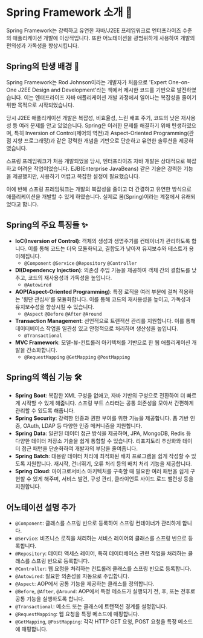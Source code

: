 # Spring Framework 소개 🌱

Spring Framework는 강력하고 유연한 자바/J2EE 프레임워크로 엔터프라이즈 수준의 애플리케이션 개발에 이상적입니다. 또한 어노테이션을 광범위하게 사용하여 개발의 편의성과 가독성을 향상시킵니다.

## Spring의 탄생 배경 🌟

Spring Framework는 Rod Johnson이라는 개발자가 처음으로 'Expert One-on-One J2EE Design and Development'라는 책에서 제시한 코드를 기반으로 발전하였습니다. 이는 엔터프라이즈 자바 애플리케이션 개발 과정에서 일어나는 복잡성을 줄이기 위한 목적으로 시작되었습니다.

당시 J2EE 애플리케이션 개발은 복잡성, 비효율성, 느린 배포 주기, 코드의 낮은 재사용성 등 여러 문제를 안고 있었습니다. Spring은 이러한 문제를 해결하기 위해 탄생하였으며, 특히 Inversion of Control(제어의 역전)과 Aspect-Oriented Programming(관점 지향 프로그래밍)과 같은 강력한 개념을 기반으로 단순하고 유연한 솔루션을 제공하였습니다.

스프링 프레임워크가 처음 개발되었을 당시, 엔터프라이즈 자바 개발은 상대적으로 복잡하고 어려운 작업이었습니다. EJB(Enterprise JavaBeans) 같은 기술은 강력한 기능을 제공했지만, 사용하기 어렵고 복잡한 설정이 필요했습니다.

이에 반해 스프링 프레임워크는 개발의 복잡성을 줄이고 더 간결하고 유연한 방식으로 애플리케이션을 개발할 수 있게 하였습니다. 실제로 봄(Spring)이라는 계절에서 유래되었다고 합니다.


## Spring의 주요 특징들 ✨

- **IoC(Inversion of Control)**: 객체의 생성과 생명주기를 컨테이너가 관리하도록 합니다. 이를 통해 코드는 더욱 모듈화되고, 결합도가 낮아져 유지보수와 테스트가 용이해집니다.
   - `@Component` `@Service` `@Repository` `@Controller`
- **DI(Dependency Injection)**: 의존성 주입 기능을 제공하여 객체 간의 결합도를 낮추고, 코드의 재사용성과 가독성을 높입니다.
   - `@Autowired`
- **AOP(Aspect-Oriented Programming)**: 특정 로직을 여러 부분에 걸쳐 적용하는 '횡단 관심사'를 모듈화합니다. 이를 통해 코드의 재사용성을 높이고, 가독성과 유지보수성을 향상시킬 수 있습니다.
   - `@Aspect` `@Before` `@After` `@Around`
- **Transaction Management**: 선언적으로 트랜잭션 관리를 지원합니다. 이를 통해 데이터베이스 작업을 일관성 있고 안정적으로 처리하며 생산성을 높입니다.
   - `@Transactional`
- **MVC Framework**: 모델-뷰-컨트롤러 아키텍처를 기반으로 한 웹 애플리케이션 개발을 간소화합니다. 
   - `@RequestMapping` `@GetMapping` `@PostMapping`

## Spring의 핵심 기능 🛠️

- **Spring Boot**: 복잡한 XML 구성을 없애고, 자바 기반의 구성으로 전환하여 더 빠르게 시작할 수 있게 해줍니다. 스프링 부트 스타터는 공통 의존성을 모아서 간편하게 관리할 수 있도록 해줍니다.
- **Spring Security**: 강력한 인증과 권한 부여를 위한 기능을 제공합니다. 폼 기반 인증, OAuth, LDAP 등 다양한 인증 메커니즘을 지원합니다.
- **Spring Data**: 일관된 데이터 접근 방식을 제공하며, JPA, MongoDB, Redis 등 다양한 데이터 저장소 기술을 쉽게 통합할 수 있습니다. 리포지토리 추상화와 데이터 접근 패턴을 단순화하여 개발자의 부담을 줄여줍니다.
- **Spring Batch**: 대용량 데이터 처리에 최적화된 배치 프로그램을 쉽게 작성할 수 있도록 지원합니다. 재시작, 건너뛰기, 오류 처리 등의 배치 처리 기능을 제공합니다.
- **Spring Cloud**: 마이크로서비스 아키텍처를 구축할 때 필요한 여러 패턴을 쉽게 구현할 수 있게 해주며, 서비스 발견, 구성 관리, 클라이언트 사이드 로드 밸런싱 등을 지원합니다.


## 어노테이션 설명 추가

- `@Component`: 클래스를 스프링 빈으로 등록하여 스프링 컨테이너가 관리하게 합니다.
- `@Service`: 비즈니스 로직을 처리하는 서비스 레이어의 클래스를 스프링 빈으로 등록합니다.
- `@Repository`: 데이터 액세스 레이어, 특히 데이터베이스 관련 작업을 처리하는 클래스를 스프링 빈으로 등록합니다.
- `@Controller`: 웹 요청을 처리하는 컨트롤러 클래스를 스프링 빈으로 등록합니다.
- `@Autowired`: 필요한 의존성을 자동으로 주입합니다.
- `@Aspect`: AOP에서 공통 기능을 제공하는 클래스를 정의합니다.
- `@Before`, `@After`, `@Around`: AOP에서 특정 메소드가 실행되기 전, 후, 또는 전후로 공통 기능을 실행하도록 합니다.
- `@Transactional`: 메소드 또는 클래스에 트랜잭션 경계를 설정합니다.
- `@RequestMapping`: 웹 요청을 특정 메소드에 매핑합니다.
- `@GetMapping`, `@PostMapping`: 각각 HTTP GET 요청, POST 요청을 특정 메소드에 매핑합니다.